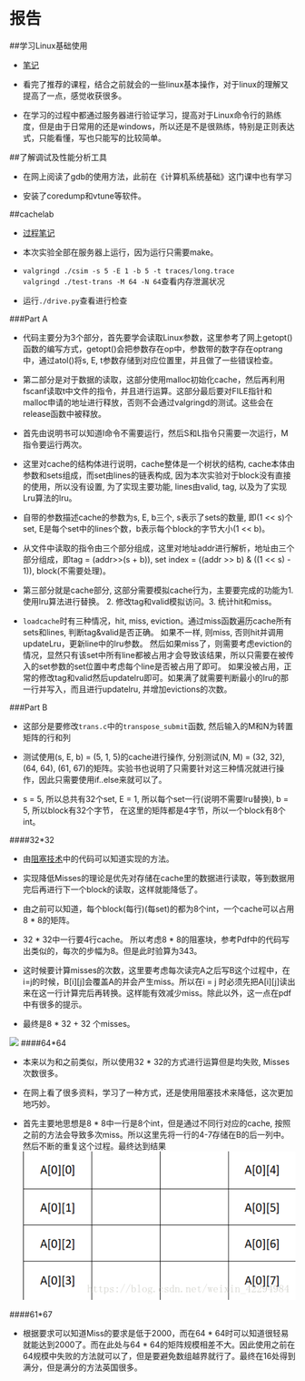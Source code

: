 # 报告

##学习Linux基础使用

+ [笔记](linux课堂记录\linux.pdf)

+ 看完了推荐的课程，结合之前就会的一些linux基本操作，对于linux的理解又提高了一点，感觉收获很多。

+ 在学习的过程中都通过服务器进行验证学习，提高对于Linux命令行的熟练度，但是由于日常用的还是windows，所以还是不是很熟练，特别是正则表达式，只能看懂，写也只能写的比较简单。

##了解调试及性能分析工具

+ 在网上阅读了gdb的使用方法，此前在《计算机系统基础》这门课中也有学习

+ 安装了coredump和vtune等软件。

##cachelab

+ [过程笔记](过程.pdf)

+ 本次实验全部在服务器上运行，因为运行只需要make。

+ `valgringd ./csim -s 5 -E 1 -b 5 -t traces/long.trace`	
`valgringd ./test-trans -M 64 -N 64`查看内存泄漏状况

+ 运行`./drive.py`查看进行检查

###Part A

+ 代码主要分为3个部分，首先要学会读取Linux参数，这里参考了网上getopt()函数的编写方式，getopt()会把参数存在op中，参数带的数字存在optrang中，通过atol()将s, E, t参数存储到对应位置里，并且做了一些错误检查。

+ 第二部分是对于数据的读取，这部分使用malloc初始化cache，然后再利用fscanf读取t中文件的指令，并且进行运算。这部分最后要对FILE指针和malloc申请的地址进行释放，否则不会通过valgringd的测试。这些会在release函数中被释放。

+ 首先由说明书可以知道I命令不需要运行，然后S和L指令只需要一次运行，M指令要运行两次。

+ 这里对cache的结构体进行说明，cache整体是一个树状的结构, cache本体由参数和sets组成，而set由lines的链表构成, 因为本次实验对于block没有直接的使用，所以没有设置, 为了实现主要功能, lines由valid, tag, 以及为了实现Lru算法的lru。

+ 自带的参数描述cache的参数为s, E, b三个, s表示了sets的数量, 即(1 << s)个set, E是每个set中的lines个数，b表示每个block的字节大小(1 << b)。

+ 从文件中读取的指令由三个部分组成，这里对地址addr进行解析，地址由三个部分组成，即tag = (addr>>(s + b)), set index = ((addr >> b) & ((1 << s) - 1)), block(不需要处理)。 

+ 第三部分就是cache部分, 这部分需要模拟cache行为，主要要完成的功能为1. 使用lru算法进行替换。 2. 修改tag和valid模拟访问。3. 统计hit和miss。

+ `loadcache`时有三种情况，hit, miss, eviction。通过miss函数遍历cache所有sets和lines, 判断tag&valid是否正确。 如果不一样, 则miss, 否则hit并调用updateLru，更新line中的lru参数。 然后如果miss了，则需要考虑eviction的情况，显然只有该set中所有line都被占用才会导致该结果，所以只需要在被传入的set参数的set位置中考虑每个line是否被占用了即可。 如果没被占用，正常的修改tag和valid然后updatelru即可。如果满了就需要判断最小的lru的那一行并写入，而且进行updatelru, 并增加evictions的次数。


###Part B

+ 这部分是要修改`trans.c`中的`transpose_submit`函数, 然后输入的M和N为转置矩阵的行和列

+ 测试使用(s, E, b) = (5, 1, 5)的cache进行操作, 分别测试(N, M) = (32, 32), (64, 64), (61, 67)的矩阵。实验书也说明了只需要针对这三种情况就进行操作，因此只需要使用if..else来就可以了。

+ s = 5, 所以总共有32个set, E = 1, 所以每个set一行(说明不需要lru替换), b = 5, 所以block有32个字节， 在这里的矩阵都是4字节，所以一个block有8个int。

####32*32

+ 由[阻塞技术](\waside-blocking.pdf)中的代码可以知道实现的方法。

+ 实现降低Misses的理论是优先对存储在cache里的数据进行读取，等到数据用完后再进行下一个block的读取，这样就能降低了。

+ 由之前可以知道，每个block(每行)(每set)的都为8个int，一个cache可以占用8 * 8的矩阵。

+ 32 * 32中一行要4行cache。 所以考虑8 * 8的阻塞块，参考Pdf中的代码写出类似的，每次的步幅为8。但是此时验算为343。

+ 这时候要计算misses的次数，这里要考虑每次读完A之后写B这个过程中，在i=j的时候，B[i][j]会覆盖A的并会产生miss。所以在i = j 时必须先把A[i][j]读出来在这一行计算完后再转换。这样能有效减少miss。除此以外，这一点在pdf中有很多的提示。

+ 最终是8 * 32 + 32 个misses。

![](https://upload-images.jianshu.io/upload_images/10803273-bca96b5b9fba1a7a.jpg)
####64*64

+ 本来以为和之前类似，所以使用32 * 32的方式进行运算但是均失败, Misses次数很多。

+ 在网上看了很多资料，学习了一种方式，还是使用阻塞技术来降低，这次更加地巧妙。

+ 首先主要地思想是8 * 8中一行是8个int，但是通过不同行对应的cache, 按照之前的方法会导致多次miss。所以这里先将一行的4-7存储在B的后一列中。然后不断的重复这个过程。最终达到结果 ![](picture\64.png)

####61*67

+ 根据要求可以知道Miss的要求是低于2000，而在64 * 64时可以知道很轻易就能达到2000了。而在此处与64 * 64的矩阵规模相差不大。因此使用之前在64规模中失败的方法就可以了，但是要避免数组越界就行了。最终在16处得到满分，但是满分的方法英国很多。